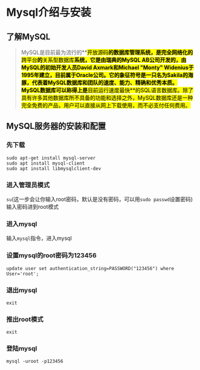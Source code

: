 # Mysql介绍与安装
## 了解MySQL
>	MySQL是目前最为流行的**<mark>开放源码**的数据库管理系统，是完全网络化的**<mark>跨平台**的**<mark>关系型数据库**系统，它是由瑞典的MySQL AB公司开发的，由MySQL的初始开发人员David Axmark和Michael "Monty" Widenius于1995年建立，目前属于Oracle公司。它的象征符号是一只名为Sakila的海豚，代表着MySQL数据库和团队的速度、能力、精确和优秀本质。 	MySQL数据库可以称得上是**<mark>目前运行速度最快**的SQL语言数据库。除了具有许多其他数据库所不具备的功能和选择之外，MySQL数据库还是一种完全免费的产品，用户可以直接从网上下载使用，而不必支付任何费用。

##		MySQL服务器的安装和配置

###	先下载
 ```
 sudo apt-get install mysql-server
 sudo apt install mysql-client
 sudo apt install libmysqlclient-dev
 ```


###	进入管理员模式
`su`(这一步会让你输入root密码，默认是没有密码，可以用`sudo passwd`设置密码)
输入密码进到root模式

###	进入mysql
输入`mysql`指令，进入mysql

###	设置mysql的root密码为123456
```
update user set authentication_string=PASSWORD("123456") where User='root';
```

###	退出mysql
`exit`

###	推出root模式
`exit`

###	登陆mysql
```
mysql -uroot -p123456
```



